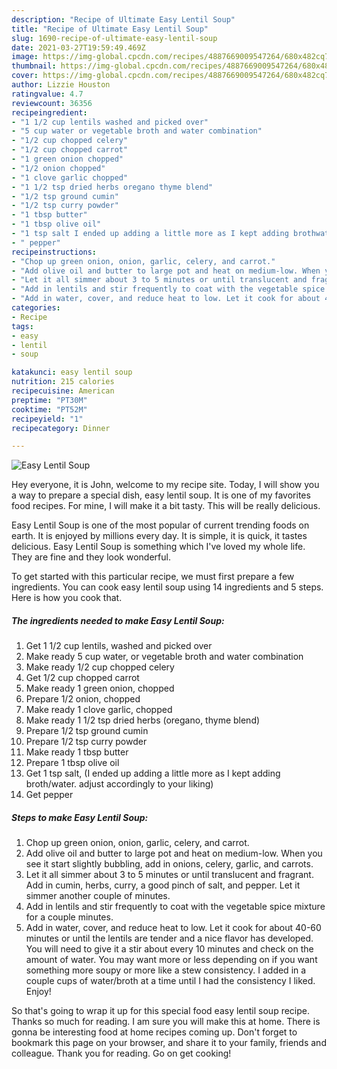 ```yaml
---
description: "Recipe of Ultimate Easy Lentil Soup"
title: "Recipe of Ultimate Easy Lentil Soup"
slug: 1690-recipe-of-ultimate-easy-lentil-soup
date: 2021-03-27T19:59:49.469Z
image: https://img-global.cpcdn.com/recipes/4887669009547264/680x482cq70/easy-lentil-soup-recipe-main-photo.jpg
thumbnail: https://img-global.cpcdn.com/recipes/4887669009547264/680x482cq70/easy-lentil-soup-recipe-main-photo.jpg
cover: https://img-global.cpcdn.com/recipes/4887669009547264/680x482cq70/easy-lentil-soup-recipe-main-photo.jpg
author: Lizzie Houston
ratingvalue: 4.7
reviewcount: 36356
recipeingredient:
- "1 1/2 cup lentils washed and picked over"
- "5 cup water or vegetable broth and water combination"
- "1/2 cup chopped celery"
- "1/2 cup chopped carrot"
- "1 green onion chopped"
- "1/2 onion chopped"
- "1 clove garlic chopped"
- "1 1/2 tsp dried herbs oregano thyme blend"
- "1/2 tsp ground cumin"
- "1/2 tsp curry powder"
- "1 tbsp butter"
- "1 tbsp olive oil"
- "1 tsp salt I ended up adding a little more as I kept adding brothwater adjust accordingly to your liking"
- " pepper"
recipeinstructions:
- "Chop up green onion, onion, garlic, celery, and carrot."
- "Add olive oil and butter to large pot and heat on medium-low. When you see it start slightly bubbling, add in onions, celery, garlic, and carrots."
- "Let it all simmer about 3 to 5 minutes or until translucent and fragrant. Add in cumin, herbs, curry, a good pinch of salt, and pepper. Let it simmer another couple of minutes."
- "Add in lentils and stir frequently to coat with the vegetable spice mixture for a couple minutes."
- "Add in water, cover, and reduce heat to low. Let it cook for about 40-60 minutes or until the lentils are tender and a nice flavor has developed. You will need to give it a stir about every 10 minutes and check on the amount of water. You may want more or less depending on if you want something more soupy or more like a stew consistency. I added in a couple cups of water/broth at a time until I had the consistency I liked. Enjoy!"
categories:
- Recipe
tags:
- easy
- lentil
- soup

katakunci: easy lentil soup 
nutrition: 215 calories
recipecuisine: American
preptime: "PT30M"
cooktime: "PT52M"
recipeyield: "1"
recipecategory: Dinner

---
```



![Easy Lentil Soup](https://img-global.cpcdn.com/recipes/4887669009547264/680x482cq70/easy-lentil-soup-recipe-main-photo.jpg)

Hey everyone, it is John, welcome to my recipe site. Today, I will show you a way to prepare a special dish, easy lentil soup. It is one of my favorites food recipes. For mine, I will make it a bit tasty. This will be really delicious.

Easy Lentil Soup is one of the most popular of current trending foods on earth. It is enjoyed by millions every day. It is simple, it is quick, it tastes delicious. Easy Lentil Soup is something which I've loved my whole life. They are fine and they look wonderful.




To get started with this particular recipe, we must first prepare a few ingredients. You can cook easy lentil soup using 14 ingredients and 5 steps. Here is how you cook that.

<!--inarticleads1-->

##### The ingredients needed to make Easy Lentil Soup:

1. Get 1 1/2 cup lentils, washed and picked over
1. Make ready 5 cup water, or vegetable broth and water combination
1. Make ready 1/2 cup chopped celery
1. Get 1/2 cup chopped carrot
1. Make ready 1 green onion, chopped
1. Prepare 1/2 onion, chopped
1. Make ready 1 clove garlic, chopped
1. Make ready 1 1/2 tsp dried herbs (oregano, thyme blend)
1. Prepare 1/2 tsp ground cumin
1. Prepare 1/2 tsp curry powder
1. Make ready 1 tbsp butter
1. Prepare 1 tbsp olive oil
1. Get 1 tsp salt, (I ended up adding a little more as I kept adding broth/water. adjust accordingly to your liking)
1. Get  pepper




<!--inarticleads2-->

##### Steps to make Easy Lentil Soup:

1. Chop up green onion, onion, garlic, celery, and carrot.
1. Add olive oil and butter to large pot and heat on medium-low. When you see it start slightly bubbling, add in onions, celery, garlic, and carrots.
1. Let it all simmer about 3 to 5 minutes or until translucent and fragrant. Add in cumin, herbs, curry, a good pinch of salt, and pepper. Let it simmer another couple of minutes.
1. Add in lentils and stir frequently to coat with the vegetable spice mixture for a couple minutes.
1. Add in water, cover, and reduce heat to low. Let it cook for about 40-60 minutes or until the lentils are tender and a nice flavor has developed. You will need to give it a stir about every 10 minutes and check on the amount of water. You may want more or less depending on if you want something more soupy or more like a stew consistency. I added in a couple cups of water/broth at a time until I had the consistency I liked. Enjoy!




So that's going to wrap it up for this special food easy lentil soup recipe. Thanks so much for reading. I am sure you will make this at home. There is gonna be interesting food at home recipes coming up. Don't forget to bookmark this page on your browser, and share it to your family, friends and colleague. Thank you for reading. Go on get cooking!
